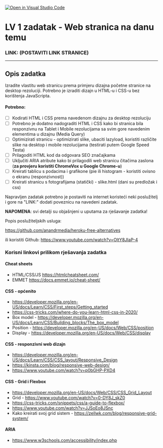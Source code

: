 [![Open in Visual Studio Code](https://classroom.github.com/assets/open-in-vscode-2e0aaae1b6195c2367325f4f02e2d04e9abb55f0b24a779b69b11b9e10269abc.svg)](https://classroom.github.com/online_ide?assignment_repo_id=18849244&assignment_repo_type=AssignmentRepo)
# LV 1 zadatak - Web stranica na danu temu

### LINK: (POSTAVITI LINK STRANICE)

<hr />

## Opis zadatka

Izradite vlastitu web stranicu prema primjeru dizajna početne stranice na desktop rezoluciji. Potrebno je izraditi dizajn u HTML-u i CSS-u bez korištenja JavaScripta.

#### Potrebno:

- [ ] Kodirati HTML i CSS prema navedenom dizajnu za desktop rezoluciju
- [ ] Potrebno je dodatno nadograditi HTML i CSS kako bi stranica bila responzivnu na Tablet i Mobile rezolucijama sa svim gore navedenim elementima u dizajnu (Media Query)
- [ ] Optimizirati stranicu - optimizirati slike, ubaciti lazyload, koristiti različite slike na desktop i mobile rezolucijama (testirati putem Google Speed Testa)
- [ ] Prilagoditi HTML kod da odgovara SEO značajkama
- [ ] Uključiti ARIA atribute kako bi prilagodili web stranicu čitačima zaslona (**za provjeru koristiti ChromeVox u Google Chrome-u**)
- [ ] Kreirati tablicu s podacima i grafikone (pie ili histogram - koristiti ovisno o ekranu (responzivnost))
- [ ] Kreirati stranicu s fotografijama (statički) - slike.html (dani su predložak i css)

Napravljen zadatak potrebno je postaviti na internet koristeći neki poslužitelj i gore na "LINK:" dodati poveznicu na navedeni zadatak. 


**NAPOMENA**: svi detalji su objašnjeni u uputama za rješavanje zadatka!

Popis poslužiteljskih usluga:

https://github.com/anandrmedia/heroku-free-alternatives

ili koristiti Github: https://www.youtube.com/watch?v=OltY8JIaP-4

### Korisni linkovi prilikom rješavanja zadatka

#### Cheat sheets
- HTML/CSS/JS https://htmlcheatsheet.com/
- EMMET https://docs.emmet.io/cheat-sheet/

#### CSS - općenito
- https://developer.mozilla.org/en-US/docs/Learn/CSS/First_steps/Getting_started
- https://css-tricks.com/where-do-you-learn-html-css-in-2020/
- Box model - https://developer.mozilla.org/en-US/docs/Learn/CSS/Building_blocks/The_box_model
- Position - https://developer.mozilla.org/en-US/docs/Web/CSS/position
- Display - https://developer.mozilla.org/en-US/docs/Web/CSS/display

#### CSS - responzivni web dizajn
- https://developer.mozilla.org/en-US/docs/Learn/CSS/CSS_layout/Responsive_Design
- https://kinsta.com/blog/responsive-web-design/
- https://www.youtube.com/watch?v=p0bGHP-PXD4

#### CSS - Grid i Flexbox
- https://developer.mozilla.org/en-US/docs/Web/CSS/CSS_Grid_Layout
- Grid - https://www.youtube.com/watch?v=0-DY8J_skZ0
- https://css-tricks.com/snippets/css/a-guide-to-flexbox/
- https://www.youtube.com/watch?v=JJSoEo8JSnc
- Kako kreirati svoj grid sistem - https://zellwk.com/blog/responsive-grid-system/

#### ARIA 
- https://www.w3schools.com/accessibility/index.php

